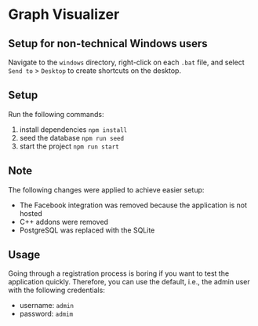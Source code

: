 # Graph Visualizer

## Setup for non-technical Windows users
Navigate to the `windows` directory, right-click on each `.bat` file, and select `Send to` > `Desktop` to create shortcuts on the desktop.

## Setup
Run the following commands:
1. install dependencies ```npm install```
2. seed the database ```npm run seed```
3. start the project ```npm run start```

## Note
The following changes were applied to achieve easier setup:
- The Facebook integration was removed because the application is not hosted
- C++ addons were removed
- PostgreSQL was replaced with the SQLite

## Usage
Going through a registration process is boring if you want to test the application quickly. Therefore, you can use the default, i.e., the admin user with the following credentials:
- username: `admin`
- password: `admim`

